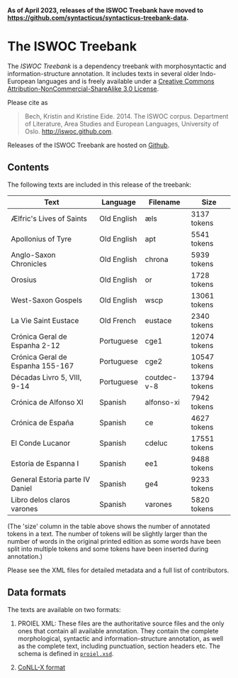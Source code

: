 **As of April 2023, releases of the ISWOC Treebank have moved to
https://github.com/syntacticus/syntacticus-treebank-data.**

The ISWOC Treebank
==================

The _ISWOC Treebank_ is a dependency treebank with morphosyntactic and
information-structure annotation. It includes texts in several older
Indo-European languages and is freely available under a [Creative Commons
Attribution-NonCommercial-ShareAlike 3.0 License](
http://creativecommons.org/licenses/by-nc-sa/3.0/us/).

Please cite as

> Bech, Kristin and Kristine Eide. 2014. The ISWOC corpus. Department of Literature, Area Studies and European Languages, University of Oslo. http://iswoc.github.com.

Releases of the ISWOC Treebank are hosted on
[Github](https://github.com/iswoc/iswoc-treebank).

Contents
--------

The following texts are included in this release of the treebank:

  Text                                                | Language            | Filename    | Size
  ----                                                | --------            | --------    | ----
  Ælfric's Lives of Saints                            | Old English         | æls         | 3137 tokens
  Apollonius of Tyre                                  | Old English         | apt         | 5541 tokens
  Anglo-Saxon Chronicles                              | Old English         | chrona      | 5939 tokens
  Orosius                                             | Old English         | or          | 1728 tokens
  West-Saxon Gospels                                  | Old English         | wscp        | 13061 tokens
  La Vie Saint Eustace                                | Old French          | eustace     | 2340 tokens
  Crónica Geral de Espanha 2-12                       | Portuguese          | cge1        | 12074 tokens
  Crónica Geral de Espanha 155-167                    | Portuguese          | cge2        | 10547 tokens
  Décadas Livro 5, VIII, 9-14                         | Portuguese          | coutdec-v-8 | 13794 tokens
  Crónica de Alfonso XI                               | Spanish             | alfonso-xi  | 7942 tokens
  Crónica de España                                   | Spanish             | ce          | 4627 tokens
  El Conde Lucanor                                    | Spanish             | cdeluc      | 17551 tokens
  Estoria de Espanna I                                | Spanish             | ee1         | 9488 tokens
  General Estoria parte IV Daniel                     | Spanish             | ge4         | 9233 tokens
  Libro delos claros varones                          | Spanish             | varones     | 5820 tokens


(The 'size' column in the table above shows the number of annotated tokens in
a text. The number of tokens will be slightly larger than the number of words
in the original printed edition as some words have been split into multiple
tokens and some tokens have been inserted during annotation.)

Please see the XML files for detailed metadata and a full list of contributors.

Data formats
------------

The texts are available on two formats:

1. PROIEL XML: These files are the authoritative source files and the only ones
that contain all available annotation. They contain the complete morphological,
syntactic and information-structure annotation, as well as the complete text,
including punctuation, section headers etc. The schema is defined in
[`proiel.xsd`](https://github.com/proiel/proiel-treebank/blob/master/proiel.xsd).

2. [CoNLL-X format](http://nextens.uvt.nl/depparse-wiki/DataFormat)
